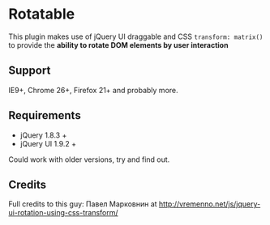 Rotatable
=========

This plugin makes use of jQuery UI draggable and CSS `transform: matrix()` to provide the **ability to rotate DOM elements by user interaction**

## Support
IE9+, Chrome 26+, Firefox 21+ and probably more.

## Requirements

* jQuery 1.8.3 +
* jQuery UI 1.9.2 +

Could work with older versions, try and find out.

## Credits
  
Full credits to this guy: Павел Марковнин at http://vremenno.net/js/jquery-ui-rotation-using-css-transform/  
